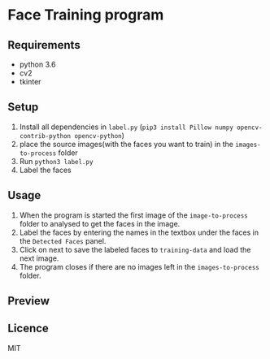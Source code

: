 # Face Training program

## Requirements
- python 3.6
- cv2
- tkinter

## Setup
1. Install all dependencies in `label.py` (`pip3 install Pillow numpy opencv-contrib-python opencv-python`)
2. place the source images(with the faces you want to train) in the `images-to-process` folder
3. Run `python3 label.py`
4. Label the faces


## Usage
1. When the program is started the first image of the `image-to-process` folder to analysed to get the faces in the image.
2. Label the faces by entering the names in the textbox under the faces in the `Detected Faces` panel.
3. Click on next to save the labeled faces to `training-data` and load the next image.
4. The program closes if there are no images left in the `images-to-process` folder.

## Preview


## Licence
MIT
